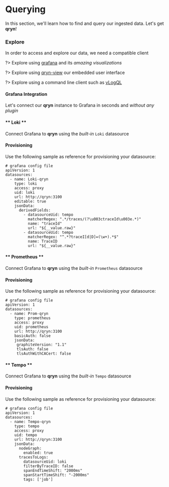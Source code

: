 # Querying

In this section, we'll learn how to find and query our ingested data. Let's get __qryn__!


### Explore

In order to access and explore our data, we need a compatible client

?> Explore using [grafana](#grafana) and its _amazing visualizations_

?> Explore using [qryn-view](view.md) our embedded user interface

?> Explore using a command line client such as [vLogQL](https://github.com/lmangani/vlogql)


<a name="grafana" id="grafana"></a>
#### Grafana Integration

Let's connect our **qryn** instance to Grafana in seconds and _without any plugin_

<!-- tabs:start -->

#### ** Loki **
Connect Grafana to **qryn** using the _built-in_ `Loki` datasource

#### Provisioning
Use the following sample as reference for provisioning your datasource:
```
# grafana config file
apiVersion: 1
datasources:
  - name: Loki-qryn
    type: loki
    access: proxy
    uid: loki
    url: http://qryn:3100
    editable: true
    jsonData:
      derivedFields:
        - datasourceUid: tempo
          matcherRegex: ".*/traces/(?\u003ctraceId\u003e.*)"
          name: "traceId"
          url: "${__value.raw}"
        - datasourceUid: tempo
          matcherRegex: "^.*?traceI[d|D]=(\w+).*$"
          name: TraceID
          url: "${__value.raw}"
```

#### ** Prometheus **
Connect Grafana to **qryn** using the _built-in_ `Prometheus` datasource

#### Provisioning
Use the following sample as reference for provisioning your datasource:
```
# grafana config file
apiVersion: 1
datasources:
  - name: Prom-qryn
    type: prometheus
    access: proxy
    uid: prometheus
    url: http://qryn:3100
    basicAuth: false
    jsonData:
     graphiteVersion: "1.1"
     tlsAuth: false
     tlsAuthWithCACert: false
```

#### ** Tempo **
Connect Grafana to **qryn** using the _built-in_ `Tempo` datasource

#### Provisioning
Use the following sample as reference for provisioning your datasource:
```
# grafana config file
apiVersion: 1
datasources:
  - name: Tempo-qryn
    type: tempo
    access: proxy
    uid: tempo
    url: http://qryn:3100
    jsonData:
      nodeGraph:
        enabled: true
      tracesToLogs:
        datasourceUid: loki
        filterByTraceID: false
        spanEndTimeShift: "2000ms"
        spanStartTimeShift: "-2000ms"
        tags: ['job']
```

<!-- tabs:end -->
